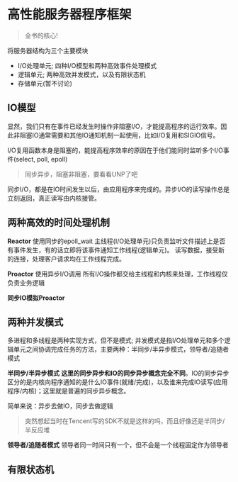 # 高性能服务器程序框架

> 全书的核心!


将服务器结构为三个主要模块
- I/O处理单元; 四种I/O模型和两种高效事件处理模式
- 逻辑单元; 两种高效并发模式，以及有限状态机
- 存储单元(暂不讨论)

## IO模型

显然，我们只有在事件已经发生时操作非阻塞I/O，才能提高程序的运行效率。因此非阻塞IO通常需要和其他IO通知机制一起使用，比如I/O复用和SIGIO信号。

I/O复用函数本身是阻塞的，能提高程序效率的原因在于他们能同时监听多个I/O事件(select, poll, epoll)

> 同步异步，阻塞非阻塞，要看看UNP了吧

同步I/O，都是在IO时间发生以后，由应用程序来完成的。异步I/O的读写操作总是立刻返回，真正读写由内核接管。


## 两种高效的时间处理机制

**Reactor**
使用同步的epoll_wait
主线程(I/O处理单元)只负责监听文件描述上是否有事件发生，有的话立即将该事件通知工作线程(逻辑单元)。
读写数据，接受新的连接，处理客户请求均在工作线程完成。


**Proactor**
使用异步I/O调用
所有I/O操作都交给主线程和内核来处理，工作线程仅负责业务逻辑

**同步IO模拟Proactor**

## 两种并发模式

多进程和多线程是两种实现方式，但不是模式; 并发模式是指I/O处理单元和多个逻辑单元之间协调完成任务的方法，主要两种：半同步/半异步模式，领导者/追随者模式

**半同步/半异步模式**
**这里的同步异步和IO的同步异步概念完全不同**。IO的同步异步区分的是内核向程序通知的是什么IO事件(就绪/完成)，以及谁来完成IO读写(应用程序/内核)；这里就是普遍的同步异步概念。

简单来说：异步去做IO，同步去做逻辑
> 突然想起当时在Tencent写的SDK不就是这样的吗，而且好像还是半同步/半反应堆


**领导者/追随者模式**
领导者同一时间只有一个，但不会是一个线程固定作为领导者

## 有限状态机